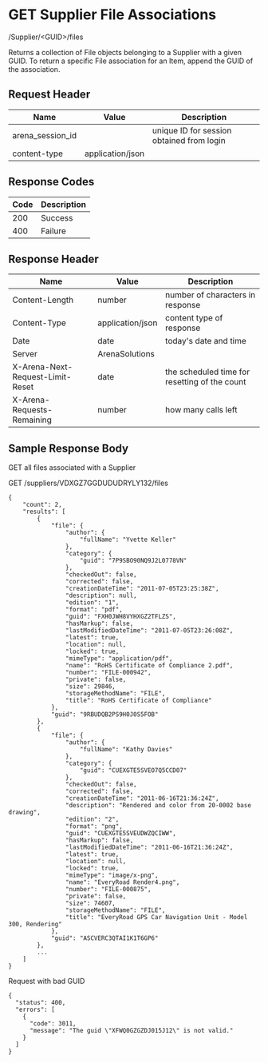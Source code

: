 # GET Supplier File Associations
/Supplier/&lt;GUID&gt;/files

Returns a collection of File objects belonging to a Supplier with a given GUID. To return a specific File association for an Item, append the GUID of the association.

## Request Header

| Name  | Value  | Description  |
|  --- |  --- |  --- | 
| arena_session_id  |   | unique ID for session obtained from login  |
| content-type  | application/json  |   |

## Response Codes

| Code  | Description  |
|  --- |  --- | 
| 200  | Success  |
| 400  | Failure  |

## Response Header

| Name  | Value  | Description  |
|  --- |  --- |  --- | 
| Content-Length  | number  | number of characters in response  |
| Content-Type  | application/json  | content type of response  |
| Date  | date  | today's date and time  |
| Server  | ArenaSolutions  |   |
| X-Arena-Next-Request-Limit-Reset   | date  | the scheduled time for resetting of the count  |
| X-Arena-Requests-Remaining   | number  | how many calls left  |

## Sample Response Body
GET all files associated with a Supplier

GET /suppliers/VDXGZ7GGDUDUDRYLY132/files

```
{
    "count": 2,
    "results": [
        {
            "file": {
                "author": {
                    "fullName": "Yvette Keller"
                },
                "category": {
                    "guid": "7P9SBO90NQ9J2L0778VN"
                },
                "checkedOut": false,
                "corrected": false,
                "creationDateTime": "2011-07-05T23:25:38Z",
                "description": null,
                "edition": "1",
                "format": "pdf",
                "guid": "FXH0JWH8VYHXGZ2TFLZS",
                "hasMarkup": false,
                "lastModifiedDateTime": "2011-07-05T23:26:08Z",
                "latest": true,
                "location": null,
                "locked": true,
                "mimeType": "application/pdf",
                "name": "RoHS Certificate of Compliance 2.pdf",
                "number": "FILE-000942",
                "private": false,
                "size": 29846,
                "storageMethodName": "FILE",
                "title": "RoHS Certificate of Compliance"
            },
            "guid": "9RBUDQB2PS9H0J0S5FOB"
        },
        {
            "file": {
                "author": {
                    "fullName": "Kathy Davies"
                },
                "category": {
                    "guid": "CUEXGTE5SVEO7Q5CCD07"
                },
                "checkedOut": false,
                "corrected": false,
                "creationDateTime": "2011-06-16T21:36:24Z",
                "description": "Rendered and color from 20-0002 base drawing",
                "edition": "2",
                "format": "png",
                "guid": "CUEXGTE5SVEUDWZQCIWW",
                "hasMarkup": false,
                "lastModifiedDateTime": "2011-06-16T21:36:24Z",
                "latest": true,
                "location": null,
                "locked": true,
                "mimeType": "image/x-png",
                "name": "EveryRoad Render4.png",
                "number": "FILE-000875",
                "private": false,
                "size": 74607,
                "storageMethodName": "FILE",
                "title": "EveryRoad GPS Car Navigation Unit - Model 300, Rendering"
            },
            "guid": "ASCVERC3QTAI1K1T6GP6"
        },
        ...
    ]
}
```
Request with bad GUID

```
{
  "status": 400,
  "errors": [
    {
      "code": 3011,
      "message": "The guid \"XFWQ0GZGZDJ015J12\" is not valid."
    }
  ]
}
```
